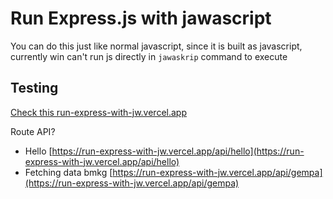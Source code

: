 # Run Express.js with jawascript

You can do this just like normal javascript, since it is built as javascript, currently win can't run js directly in `jawaskrip` command to execute

## Testing

[Check this run-express-with-jw.vercel.app](https://run-express-with-jw.vercel.app)

Route API?

- Hello [https://run-express-with-jw.vercel.app/api/hello](https://run-express-with-jw.vercel.app/api/hello)
- Fetching data bmkg  [https://run-express-with-jw.vercel.app/api/gempa](https://run-express-with-jw.vercel.app/api/gempa)